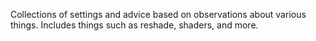 Collections of settings and advice based on observations about various things. Includes things such as reshade, shaders, and more.
